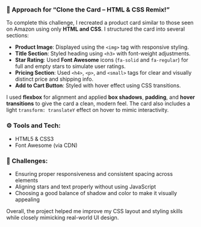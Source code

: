 
### 📝 Approach for “Clone the Card – HTML & CSS Remix!”

To complete this challenge, I recreated a product card similar to those seen on Amazon using only **HTML and CSS**. I structured the card into several sections:

* **Product Image**: Displayed using the `<img>` tag with responsive styling.
* **Title Section**: Styled heading using `<h3>` with font-weight adjustments.
* **Star Rating**: Used **Font Awesome** icons (`fa-solid` and `fa-regular`) for full and empty stars to simulate user ratings.
* **Pricing Section**: Used `<h4>`, `<p>`, and `<small>` tags for clear and visually distinct price and shipping info.
* **Add to Cart Button**: Styled with hover effect using CSS transitions.

I used **flexbox** for alignment and applied **box shadows**, **padding**, and **hover transitions** to give the card a clean, modern feel. The card also includes a light `transform: translateY` effect on hover to mimic interactivity.

### ⚙️ Tools and Tech:

* HTML5 & CSS3
* Font Awesome (via CDN)

### 🚧 Challenges:

* Ensuring proper responsiveness and consistent spacing across elements
* Aligning stars and text properly without using JavaScript
* Choosing a good balance of shadow and color to make it visually appealing

Overall, the project helped me improve my CSS layout and styling skills while closely mimicking real-world UI design.

